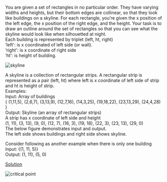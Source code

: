 You are given a set of rectangles in no particular order. They have varying widths and
heights, but their bottom edges are collinear, so that they look like buildings on a
skyline. For each rectangle, you’re given the x position of the left edge, the x position of
the right edge, and the height. Your task is to draw an outline around the set of
rectangles so that you can see what the skyline would look like when silhouetted at
night.  
Each building is represented by triplet (left, ht, right)  
‘left': is x coordinated of left side (or wall).  
‘right': is x coordinate of right side  
‘ht': is height of building.  
  
![skyline](https://leetcode.com/static/images/problemset/skyline1.jpg)
  
A skyline is a collection of rectangular strips. A rectangular strip is represented as a pair (left, ht)
where left is x coordinate of left side of strip and ht is height of strip.  
Examples:  
Input: Array of buildings  
{ (1,11,5), (2,6,7), (3,13,9), (12,7,16), (14,3,25),
(19,18,22), (23,13,29), (24,4,28) }  
Output: Skyline (an array of rectangular strips)  
A strip has x coordinate of left side and height  
(1, 11), (3, 13), (9, 0), (12, 7), (16, 3), (19, 18),
(22, 3), (23, 13), (29, 0)  
The below figure demonstrates input and output.  
The left side shows buildings and right side shows skyline.  
  
Consider following as another example when there is only one
building  
Input: {(1, 11, 5)}  
Output: (1, 11), (5, 0)  
  

[Solution](./src/skyline.java)


![critical point](https://leetcode.com/static/images/problemset/skyline2.jpg)
